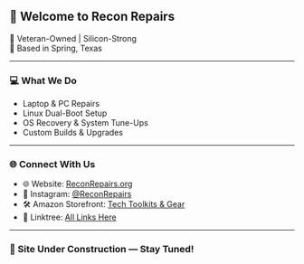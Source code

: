 ## 👋 Welcome to Recon Repairs

🔧 Veteran-Owned | Silicon-Strong  
📍 Based in Spring, Texas

---

### 💻 What We Do
- Laptop & PC Repairs
- Linux Dual-Boot Setup
- OS Recovery & System Tune-Ups
- Custom Builds & Upgrades

---

### 🌐 Connect With Us
- 🌐 Website: [ReconRepairs.org](https://www.reconrepairs.org)
- 📸 Instagram: [@ReconRepairs](https://www.instagram.com/reconrepairs)
- 🛠️ Amazon Storefront: [Tech Toolkits & Gear](https://www.amazon.com/shop/reconrepairs-20)
- 🔗 Linktree: [All Links Here](https://linktr.ee/reconrepairs)

---

### 🚧 Site Under Construction — Stay Tuned!
